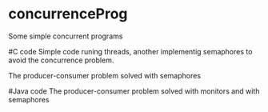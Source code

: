 # concurrenceProg
Some simple concurrent programs

#C code
Simple code runing threads, another implementig semaphores to avoid the concurrence problem.

The producer-consumer problem solved with semaphores

#Java code
The producer-consumer problem solved with monitors and with semaphores
